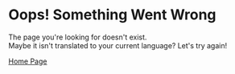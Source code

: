 # Oops! Something Went Wrong
The page you're looking for doesn't exist.\
Maybe it isn't translated to your current language?
Let's try again!

[Home Page](/)
